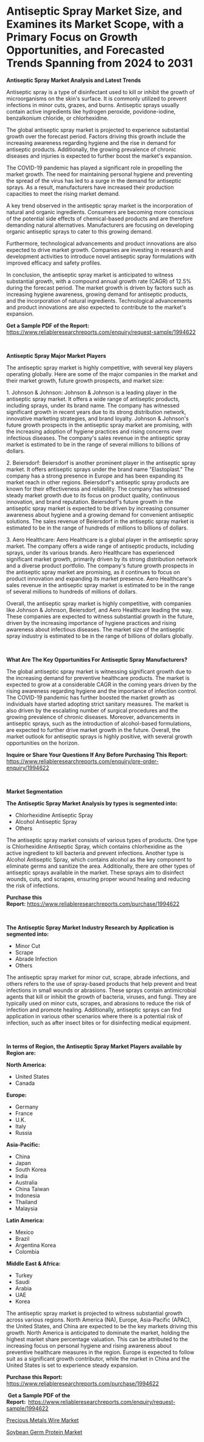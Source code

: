 <p><h1>Antiseptic Spray Market Size, and Examines its Market Scope, with a Primary Focus on Growth Opportunities, and Forecasted Trends Spanning from 2024 to 2031</h1></p><p><strong>Antiseptic Spray Market Analysis and Latest Trends</strong></p>
<p><p>Antiseptic spray is a type of disinfectant used to kill or inhibit the growth of microorganisms on the skin's surface. It is commonly utilized to prevent infections in minor cuts, grazes, and burns. Antiseptic sprays usually contain active ingredients like hydrogen peroxide, povidone-iodine, benzalkonium chloride, or chlorhexidine.</p><p>The global antiseptic spray market is projected to experience substantial growth over the forecast period. Factors driving this growth include the increasing awareness regarding hygiene and the rise in demand for antiseptic products. Additionally, the growing prevalence of chronic diseases and injuries is expected to further boost the market's expansion.</p><p>The COVID-19 pandemic has played a significant role in propelling the market growth. The need for maintaining personal hygiene and preventing the spread of the virus has led to a surge in the demand for antiseptic sprays. As a result, manufacturers have increased their production capacities to meet the rising market demand.</p><p>A key trend observed in the antiseptic spray market is the incorporation of natural and organic ingredients. Consumers are becoming more conscious of the potential side effects of chemical-based products and are therefore demanding natural alternatives. Manufacturers are focusing on developing organic antiseptic sprays to cater to this growing demand.</p><p>Furthermore, technological advancements and product innovations are also expected to drive market growth. Companies are investing in research and development activities to introduce novel antiseptic spray formulations with improved efficacy and safety profiles.</p><p>In conclusion, the antiseptic spray market is anticipated to witness substantial growth, with a compound annual growth rate (CAGR) of 12.5% during the forecast period. The market growth is driven by factors such as increasing hygiene awareness, growing demand for antiseptic products, and the incorporation of natural ingredients. Technological advancements and product innovations are also expected to contribute to the market's expansion.</p></p>
<p><strong>Get a Sample PDF of the Report:&nbsp;</strong> <a href="https://www.reliableresearchreports.com/enquiry/request-sample/1994622">https://www.reliableresearchreports.com/enquiry/request-sample/1994622</a></p>
<p>&nbsp;</p>
<p><strong>Antiseptic Spray Major Market Players</strong></p>
<p><p>The antiseptic spray market is highly competitive, with several key players operating globally. Here are some of the major companies in the market and their market growth, future growth prospects, and market size:</p><p>1. Johnson & Johnson: Johnson & Johnson is a leading player in the antiseptic spray market. It offers a wide range of antiseptic products, including sprays, under its brand name. The company has witnessed significant growth in recent years due to its strong distribution network, innovative marketing strategies, and brand loyalty. Johnson & Johnson's future growth prospects in the antiseptic spray market are promising, with the increasing adoption of hygiene practices and rising concerns over infectious diseases. The company's sales revenue in the antiseptic spray market is estimated to be in the range of several millions to billions of dollars.</p><p>2. Beiersdorf: Beiersdorf is another prominent player in the antiseptic spray market. It offers antiseptic sprays under the brand name "Elastoplast." The company has a strong presence in Europe and has been expanding its market reach in other regions. Beiersdorf's antiseptic spray products are known for their effectiveness and reliability. The company has witnessed steady market growth due to its focus on product quality, continuous innovation, and brand reputation. Beiersdorf's future growth in the antiseptic spray market is expected to be driven by increasing consumer awareness about hygiene and a growing demand for convenient antiseptic solutions. The sales revenue of Beiersdorf in the antiseptic spray market is estimated to be in the range of hundreds of millions to billions of dollars.</p><p>3. Aero Healthcare: Aero Healthcare is a global player in the antiseptic spray market. The company offers a wide range of antiseptic products, including sprays, under its various brands. Aero Healthcare has experienced significant market growth, primarily driven by its strong distribution network and a diverse product portfolio. The company's future growth prospects in the antiseptic spray market are promising, as it continues to focus on product innovation and expanding its market presence. Aero Healthcare's sales revenue in the antiseptic spray market is estimated to be in the range of several millions to hundreds of millions of dollars.</p><p>Overall, the antiseptic spray market is highly competitive, with companies like Johnson & Johnson, Beiersdorf, and Aero Healthcare leading the way. These companies are expected to witness substantial growth in the future, driven by the increasing importance of hygiene practices and rising awareness about infectious diseases. The market size of the antiseptic spray industry is estimated to be in the range of billions of dollars globally.</p></p>
<p>&nbsp;</p>
<p><strong>What Are The Key Opportunities For Antiseptic Spray Manufacturers?</strong></p>
<p><p>The global antiseptic spray market is witnessing significant growth due to the increasing demand for preventive healthcare products. The market is expected to grow at a considerable CAGR in the coming years driven by the rising awareness regarding hygiene and the importance of infection control. The COVID-19 pandemic has further boosted the market growth as individuals have started adopting strict sanitary measures. The market is also driven by the escalating number of surgical procedures and the growing prevalence of chronic diseases. Moreover, advancements in antiseptic sprays, such as the introduction of alcohol-based formulations, are expected to further drive market growth in the future. Overall, the market outlook for antiseptic sprays is highly positive, with several growth opportunities on the horizon.</p></p>
<p><strong>Inquire or Share Your Questions If Any Before Purchasing This Report:</strong> <a href="https://www.reliableresearchreports.com/enquiry/pre-order-enquiry/1994622">https://www.reliableresearchreports.com/enquiry/pre-order-enquiry/1994622</a></p>
<p>&nbsp;</p>
<p><strong>Market Segmentation</strong></p>
<p><strong>The Antiseptic Spray Market Analysis by types is segmented into:</strong></p>
<p><ul><li>Chlorhexidine Antiseptic Spray</li><li>Alcohol Antiseptic Spray</li><li>Others</li></ul></p>
<p><p>The antiseptic spray market consists of various types of products. One type is Chlorhexidine Antiseptic Spray, which contains chlorhexidine as the active ingredient to kill bacteria and prevent infections. Another type is Alcohol Antiseptic Spray, which contains alcohol as the key component to eliminate germs and sanitize the area. Additionally, there are other types of antiseptic sprays available in the market. These sprays aim to disinfect wounds, cuts, and scrapes, ensuring proper wound healing and reducing the risk of infections.</p></p>
<p><strong>Purchase this Report:&nbsp;</strong><a href="https://www.reliableresearchreports.com/purchase/1994622">https://www.reliableresearchreports.com/purchase/1994622</a></p>
<p>&nbsp;</p>
<p><strong>The Antiseptic Spray Market Industry Research by Application is segmented into:</strong></p>
<p><ul><li>Minor Cut</li><li>Scrape</li><li>Abrade Infection</li><li>Others</li></ul></p>
<p><p>The antiseptic spray market for minor cut, scrape, abrade infections, and others refers to the use of spray-based products that help prevent and treat infections in small wounds or abrasions. These sprays contain antimicrobial agents that kill or inhibit the growth of bacteria, viruses, and fungi. They are typically used on minor cuts, scrapes, and abrasions to reduce the risk of infection and promote healing. Additionally, antiseptic sprays can find application in various other scenarios where there is a potential risk of infection, such as after insect bites or for disinfecting medical equipment.</p></p>
<p>&nbsp;</p>
<p><strong>In terms of Region, the Antiseptic Spray Market Players available by Region are:</strong></p>
<p>
    <p> <strong> North America: </strong>
        <ul>
            <li>United States</li>
            <li>Canada</li>
        </ul>
        </p> 
    <p> <strong> Europe: </strong>
        <ul>
            <li>Germany</li>
            <li>France</li>
            <li>U.K.</li>
            <li>Italy</li>
            <li>Russia</li>
        </ul>
        </p> 
    <p> <strong> Asia-Pacific: </strong>
        <ul>
            <li>China</li>
            <li>Japan</li>
            <li>South Korea</li>
            <li>India</li>
            <li>Australia</li>
            <li>China Taiwan</li>
            <li>Indonesia</li>
            <li>Thailand</li>
            <li>Malaysia</li>
        </ul>
        </p> 
    <p> <strong> Latin America: </strong>
        <ul>
            <li>Mexico</li>
            <li>Brazil</li>
            <li>Argentina Korea</li>
            <li>Colombia</li>
        </ul>
        </p> 
    <p> <strong> Middle East & Africa: </strong>
        <ul>
            <li>Turkey</li>
            <li>Saudi</li>
            <li>Arabia</li>
            <li>UAE</li>
            <li>Korea</li>
        </ul>
    </p>
    </p>
<p><p>The antiseptic spray market is projected to witness substantial growth across various regions. North America (NA), Europe, Asia-Pacific (APAC), the United States, and China are expected to be the key markets driving this growth. North America is anticipated to dominate the market, holding the highest market share percentage valuation. This can be attributed to the increasing focus on personal hygiene and rising awareness about preventive healthcare measures in the region. Europe is expected to follow suit as a significant growth contributor, while the market in China and the United States is set to experience steady expansion.</p></p>
<p><strong>Purchase this Report: </strong><a href="https://www.reliableresearchreports.com/purchase/1994622">https://www.reliableresearchreports.com/purchase/1994622</a></p>
<p>&nbsp;<strong>Get a Sample PDF of the Report:&nbsp;&nbsp;</strong><a href="https://www.reliableresearchreports.com/enquiry/request-sample/1994622">https://www.reliableresearchreports.com/enquiry/request-sample/1994622</a></p>
<p><strong></strong></p>
<p><p><a href="https://medium.com/@patriciaday39/analyzing-precious-metals-wire-market-global-industry-perspective-and-forecast-2024-to-2031-3b9a496596e3">Precious Metals Wire Market</a></p><p><a href="https://medium.com/@vincentalvarez1980/soybean-germ-protein-market-competitive-analysis-market-trends-and-forecast-to-2031-eb95b64d28c3">Soybean Germ Protein Market</a></p></p>